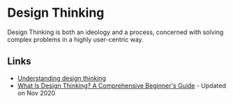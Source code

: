 # Design Thinking

Design Thinking is both an ideology and a process, concerned with solving complex problems in a highly user-centric way.

## Links

* [Understanding design thinking](https://uxplanet.org/understanding-design-thinking-32a86b9eab27)
* [What Is Design Thinking? A Comprehensive Beginner's Guide](https://careerfoundry.com/en/blog/ux-design/what-is-design-thinking-everything-you-need-to-know-to-get-started/) - Updated on Nov 2020


